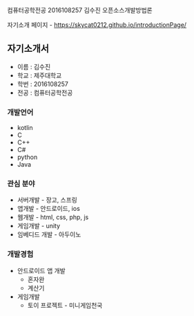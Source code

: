 컴퓨터공학전공 2016108257 김수진
오픈소스개발방법론

자기소개 페이지 - https://skycat0212.github.io/introductionPage/


## 자기소개서

- 이름 : 김수진
- 학교 : 제주대학교
- 학번 : 2016108257
- 전공 : 컴퓨터공학전공



### 개발언어

- kotlin
- C
- C++
- C#
- python
- Java



### 관심 분야

- 서버개발 - 장고, 스프링
- 앱개발 - 안드로이드, ios
- 웹개발 - html, css, php, js
- 게임개발 - unity
- 임베디드 개발 - 아두이노



### 개발경험

- 안드로이드 앱 개발
  - 혼자완
  - 계산기
- 게임개발 
  - 토이 프로젝트 - 미니게임천국
